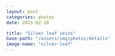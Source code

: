 ```yaml
---
layout: post
categories: photos
date: 2015-02-20

title: "Silver leaf veins"
base-path: "/assets/img/photos/details"
image-name: "silver-leaf"
---
```

